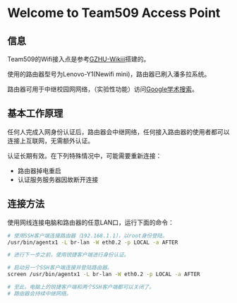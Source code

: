 # Welcome to Team509 Access Point

## 信息

Team509的Wifi接入点是参考[GZHU-Wikiii](https://github.com/GZHU-Dress/GZHU-Wikiii)搭建的。

使用的路由器型号为Lenovo-Y1(Newifi mini)，路由器已刷入潘多拉系统。

路由器可用于中继校园网网络，（实验性功能）访问[Google学术搜索](https://scholar.google.com/)。

## 基本工作原理

任何人完成入网身份认证后，路由器会中继网络，任何接入路由器的使用者都可以连接上互联网，无需额外认证。

认证长期有效。在下列特殊情况中，可能需要重新连接：

- 路由器掉电重启
- 认证服务服务器因故断开连接

## 连接方法

使用网线连接电脑和路由器的任意LAN口，运行下面的命令：

```bash
# 使用SSH客户端连接路由器（192.168.1.1），以root身份登陆。
/usr/bin/agentx1 -L br-lan -W eth0.2 -p LOCAL -a AFTER

# 进行下一步之前，使用锐捷客户端进行身份认证。

# 启动另一个SSH客户端连接并登陆路由器。
screen /usr/bin/agentx1 -L br-lan -W eth0.2 -p LOCAL -a AFTER

# 至此，电脑上的锐捷客户端和两个SSH客户端都可以关闭了。
# 路由器会持续中继网络。

```
